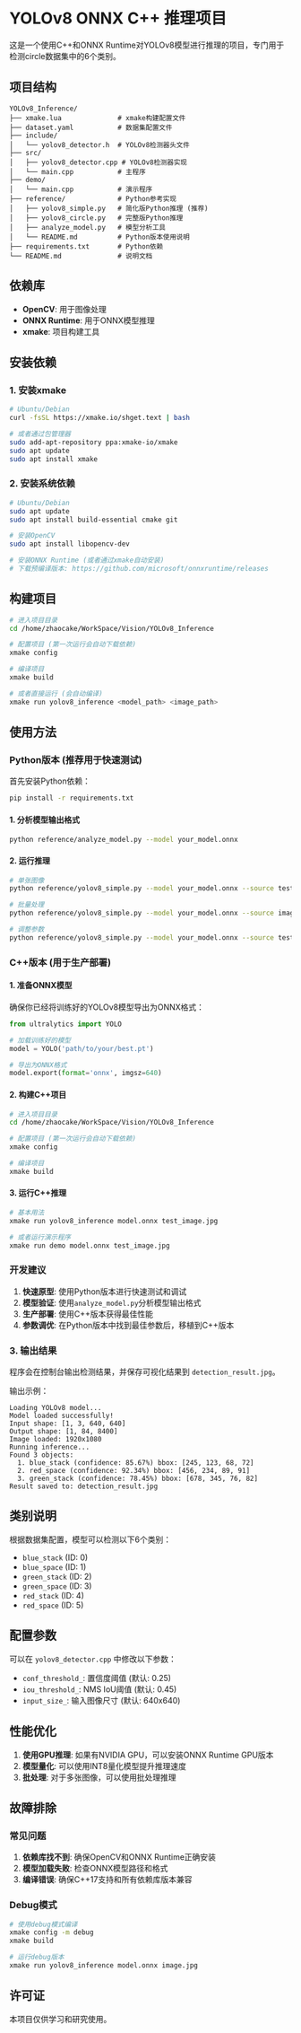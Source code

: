# YOLOv8 ONNX C++ 推理项目

这是一个使用C++和ONNX Runtime对YOLOv8模型进行推理的项目，专门用于检测circle数据集中的6个类别。

## 项目结构

```
YOLOv8_Inference/
├── xmake.lua              # xmake构建配置文件
├── dataset.yaml           # 数据集配置文件
├── include/
│   └── yolov8_detector.h  # YOLOv8检测器头文件
├── src/
│   ├── yolov8_detector.cpp # YOLOv8检测器实现
│   └── main.cpp           # 主程序
├── demo/
│   └── main.cpp           # 演示程序
├── reference/             # Python参考实现
│   ├── yolov8_simple.py   # 简化版Python推理 (推荐)
│   ├── yolov8_circle.py   # 完整版Python推理
│   ├── analyze_model.py   # 模型分析工具
│   └── README.md          # Python版本使用说明
├── requirements.txt       # Python依赖
└── README.md              # 说明文档
```

## 依赖库

- **OpenCV**: 用于图像处理
- **ONNX Runtime**: 用于ONNX模型推理
- **xmake**: 项目构建工具

## 安装依赖

### 1. 安装xmake

```bash
# Ubuntu/Debian
curl -fsSL https://xmake.io/shget.text | bash

# 或者通过包管理器
sudo add-apt-repository ppa:xmake-io/xmake
sudo apt update
sudo apt install xmake
```

### 2. 安装系统依赖

```bash
# Ubuntu/Debian
sudo apt update
sudo apt install build-essential cmake git

# 安装OpenCV
sudo apt install libopencv-dev

# 安装ONNX Runtime (或者通过xmake自动安装)
# 下载预编译版本: https://github.com/microsoft/onnxruntime/releases
```

## 构建项目

```bash
# 进入项目目录
cd /home/zhaocake/WorkSpace/Vision/YOLOv8_Inference

# 配置项目 (第一次运行会自动下载依赖)
xmake config

# 编译项目
xmake build

# 或者直接运行 (会自动编译)
xmake run yolov8_inference <model_path> <image_path>
```

## 使用方法

### Python版本 (推荐用于快速测试)

首先安装Python依赖：
```bash
pip install -r requirements.txt
```

#### 1. 分析模型输出格式
```bash
python reference/analyze_model.py --model your_model.onnx
```

#### 2. 运行推理
```bash
# 单张图像
python reference/yolov8_simple.py --model your_model.onnx --source test_image.jpg --show --save

# 批量处理
python reference/yolov8_simple.py --model your_model.onnx --source images_folder/ --save

# 调整参数
python reference/yolov8_simple.py --model your_model.onnx --source test.jpg --conf 0.3 --iou 0.5
```

### C++版本 (用于生产部署)

#### 1. 准备ONNX模型

确保你已经将训练好的YOLOv8模型导出为ONNX格式：

```python
from ultralytics import YOLO

# 加载训练好的模型
model = YOLO('path/to/your/best.pt')

# 导出为ONNX格式
model.export(format='onnx', imgsz=640)
```

#### 2. 构建C++项目
```bash
# 进入项目目录
cd /home/zhaocake/WorkSpace/Vision/YOLOv8_Inference

# 配置项目 (第一次运行会自动下载依赖)
xmake config

# 编译项目
xmake build
```

#### 3. 运行C++推理

```bash
# 基本用法
xmake run yolov8_inference model.onnx test_image.jpg

# 或者运行演示程序
xmake run demo model.onnx test_image.jpg
```

### 开发建议

1. **快速原型**: 使用Python版本进行快速测试和调试
2. **模型验证**: 使用`analyze_model.py`分析模型输出格式
3. **生产部署**: 使用C++版本获得最佳性能
4. **参数调优**: 在Python版本中找到最佳参数后，移植到C++版本

### 3. 输出结果

程序会在控制台输出检测结果，并保存可视化结果到 `detection_result.jpg`。

输出示例：
```
Loading YOLOv8 model...
Model loaded successfully!
Input shape: [1, 3, 640, 640]
Output shape: [1, 84, 8400]
Image loaded: 1920x1080
Running inference...
Found 3 objects:
  1. blue_stack (confidence: 85.67%) bbox: [245, 123, 68, 72]
  2. red_space (confidence: 92.34%) bbox: [456, 234, 89, 91]
  3. green_stack (confidence: 78.45%) bbox: [678, 345, 76, 82]
Result saved to: detection_result.jpg
```

## 类别说明

根据数据集配置，模型可以检测以下6个类别：

- `blue_stack` (ID: 0)
- `blue_space` (ID: 1) 
- `green_stack` (ID: 2)
- `green_space` (ID: 3)
- `red_stack` (ID: 4)
- `red_space` (ID: 5)

## 配置参数

可以在 `yolov8_detector.cpp` 中修改以下参数：

- `conf_threshold_`: 置信度阈值 (默认: 0.25)
- `iou_threshold_`: NMS IoU阈值 (默认: 0.45)
- `input_size_`: 输入图像尺寸 (默认: 640x640)

## 性能优化

1. **使用GPU推理**: 如果有NVIDIA GPU，可以安装ONNX Runtime GPU版本
2. **模型量化**: 可以使用INT8量化模型提升推理速度
3. **批处理**: 对于多张图像，可以使用批处理推理

## 故障排除

### 常见问题

1. **依赖库找不到**: 确保OpenCV和ONNX Runtime正确安装
2. **模型加载失败**: 检查ONNX模型路径和格式
3. **编译错误**: 确保C++17支持和所有依赖库版本兼容

### Debug模式

```bash
# 使用debug模式编译
xmake config -m debug
xmake build

# 运行debug版本
xmake run yolov8_inference model.onnx image.jpg
```

## 许可证

本项目仅供学习和研究使用。
